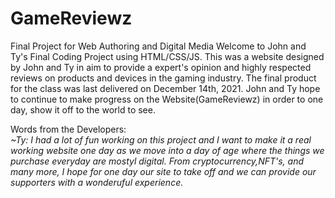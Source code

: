 # GameReviewz
Final Project for Web Authoring and Digital Media
Welcome to John and Ty's Final Coding Project using HTML/CSS/JS. This was a website designed by John and Ty in aim to provide a expert's opinion and highly respected reviews on products and devices in the gaming industry. The final product for the class was last delivered on December 14th, 2021. John and Ty hope to continue to make progress on the Website(GameReviewz) in order to one day, show it off to the world to see. 

Words from the Developers:  
<i>~Ty: I had a lot of fun working on this project and I want to make it a real working website one day as we move into a day of age where the things we purchase everyday are mostyl digital. From cryptocurrency,NFT's, and many more, I hope for one day our site to take off and we can provide our supporters with a wonderuful experience.</i>  
